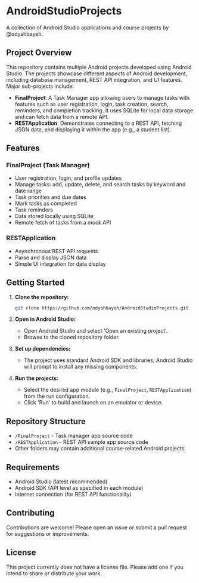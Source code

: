# AndroidStudioProjects

A collection of Android Studio applications and course projects by @odyshbayeh.

## Project Overview

This repository contains multiple Android projects developed using Android Studio. The projects showcase different aspects of Android development, including database management, REST API integration, and UI features. Major sub-projects include:

- **FinalProject**: A Task Manager app allowing users to manage tasks with features such as user registration, login, task creation, search, reminders, and completion tracking. It uses SQLite for local data storage and can fetch data from a remote API.
- **RESTApplication**: Demonstrates connecting to a REST API, fetching JSON data, and displaying it within the app (e.g., a student list).

## Features

### FinalProject (Task Manager)
- User registration, login, and profile updates
- Manage tasks: add, update, delete, and search tasks by keyword and date range
- Task priorities and due dates
- Mark tasks as completed
- Task reminders
- Data stored locally using SQLite
- Remote fetch of tasks from a mock API

### RESTApplication
- Asynchronous REST API requests
- Parse and display JSON data
- Simple UI integration for data display

## Getting Started

1. **Clone the repository:**
   ```bash
   git clone https://github.com/odyshbayeh/AndroidStudioProjects.git
   ```

2. **Open in Android Studio:**
   - Open Android Studio and select 'Open an existing project'.
   - Browse to the cloned repository folder.

3. **Set up dependencies:**
   - The project uses standard Android SDK and libraries; Android Studio will prompt to install any missing components.

4. **Run the projects:**
   - Select the desired app module (e.g., `FinalProject`, `RESTApplication`) from the run configuration.
   - Click 'Run' to build and launch on an emulator or device.

## Repository Structure

- `/FinalProject` - Task manager app source code
- `/RESTApplication` - REST API sample app source code
- Other folders may contain additional course-related Android projects

## Requirements

- Android Studio (latest recommended)
- Android SDK (API level as specified in each module)
- Internet connection (for REST API functionality)

## Contributing

Contributions are welcome! Please open an issue or submit a pull request for suggestions or improvements.

## License

This project currently does not have a license file. Please add one if you intend to share or distribute your work.
